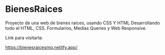 # BienesRaices

Proyecto de una web de bienes raices, usando CSS Y HTML Desarrollando todo el HTML, CSS. Formularios, Medias Queries y Web Responsive.

Link para visitarla:

https://bienesraicesmq.netlify.app/
